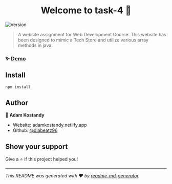 <h1 align="center">Welcome to task-4 👋</h1>
<p>
  <img alt="Version" src="https://img.shields.io/badge/version-0.0.0-blue.svg?cacheSeconds=2592000" />
</p>

> A website assignment for Web Development Course. This website has been designed to mimic a Tech Store and utilize various array methods in java.

### ✨ [Demo](https://task4adam.netlify.app)

## Install

```sh
npm install
```

## Author

👤 **Adam Kostandy**

* Website: adamkostandy.netlify.app
* Github: [@diabeatz96](https://github.com/diabeatz96)

## Show your support

Give a ⭐️ if this project helped you!

***
_This README was generated with ❤️ by [readme-md-generator](https://github.com/kefranabg/readme-md-generator)_
